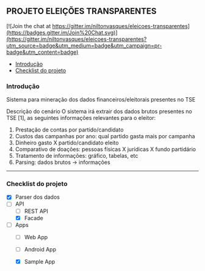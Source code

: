 ## PROJETO ELEIÇÕES TRANSPARENTES

[![Join the chat at https://gitter.im/niltonvasques/eleicoes-transparentes](https://badges.gitter.im/Join%20Chat.svg)](https://gitter.im/niltonvasques/eleicoes-transparentes?utm_source=badge&utm_medium=badge&utm_campaign=pr-badge&utm_content=badge)


- [Introdução](#introdução)
- [Checklist do projeto](#checklist-do-projeto)

### Introdução
Sistema para mineração dos dados financeiros/eleitorais presentes no TSE

Descrição do cenário
O sistema irá extrair dos dados brutos presentes no TSE [1], as seguintes informações
relevantes para o eleitor:

1. Prestação de contas por partido/candidato
2. Custos das campanhas por ano: qual partido gasta mais por campanha
3. Dinheiro gasto X partido/candidato eleito
4. Comparativo de doações: pessoas físicas X jurídicas X fundo partidário
5. Tratamento de informações: gráfico, tabelas, etc
6. Parsing: dados brutos -> informações

---
### Checklist do projeto
- [x] Parser dos dados
- [ ] API
  - [ ] REST API
  - [x] Facade
- [ ] Apps
  - [ ] Web App
  - [ ] Android App
  - [x] Sample App
  


